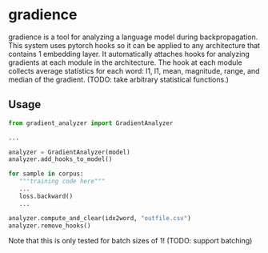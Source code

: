# gradience

gradience is a tool for analyzing a language model during backpropagation. This system uses pytorch hooks so it can be applied to any architecture that contains 1 embedding layer. It automatically attaches hooks for analyzing gradients at each module in the architecture. The hook at each module collects average statistics for each word: l1, l1, mean, magnitude, range, and median of the gradient. (TODO: take arbitrary statistical functions.)

## Usage

```python
from gradient_analyzer import GradientAnalyzer

...

analyzer = GradientAnalyzer(model)
analyzer.add_hooks_to_model()

for sample in corpus:
   """training code here"""
   ...
   loss.backward()
   ...

analyzer.compute_and_clear(idx2word, "outfile.csv")
analyzer.remove_hooks()
```

Note that this is only tested for batch sizes of 1! (TODO: support batching)
